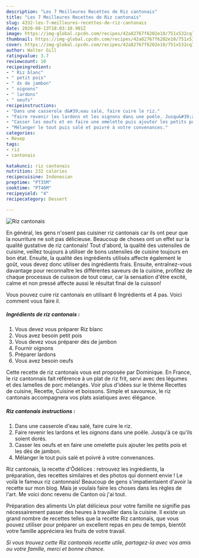 ```yaml
---
description: "Les 7 Meilleures Recettes de Riz cantonais"
title: "Les 7 Meilleures Recettes de Riz cantonais"
slug: 4332-les-7-meilleures-recettes-de-riz-cantonais
date: 2020-08-13T18:03:10.901Z
image: https://img-global.cpcdn.com/recipes/42a82767f6202e10/751x532cq70/riz-cantonais-photo-principale-de-la-recette.jpg
thumbnail: https://img-global.cpcdn.com/recipes/42a82767f6202e10/751x532cq70/riz-cantonais-photo-principale-de-la-recette.jpg
cover: https://img-global.cpcdn.com/recipes/42a82767f6202e10/751x532cq70/riz-cantonais-photo-principale-de-la-recette.jpg
author: Walter Gill
ratingvalue: 3.7
reviewcount: 10
recipeingredient:
- " Riz blanc"
- " petit pois"
- " ds de jambon"
- " oignons"
- " lardons"
- " oeufs"
recipeinstructions:
- "Dans une casserole d&#39;eau salé, faire cuire le riz."
- "Faire revenir les lardons et les oignons dans une poêle. Jusqu&#39;à ce qu&#39;ils soient dorés."
- "Casser les oeufs et en faire une omelette puis ajouter les petits pois et les dès de jambon."
- "Mélanger le tout puis salé et poivré à votre convenances."
categories:
- Resep
tags:
- riz
- cantonais

katakunci: riz cantonais 
nutrition: 232 calories
recipecuisine: Indonesian
preptime: "PT35M"
cooktime: "PT46M"
recipeyield: "4"
recipecategory: Dessert

---
```



![Riz cantonais](https://img-global.cpcdn.com/recipes/42a82767f6202e10/751x532cq70/riz-cantonais-photo-principale-de-la-recette.jpg)

En général, les gens n'osent pas cuisiner riz cantonais car ils ont peur que la nourriture ne soit pas délicieuse. Beaucoup de choses ont un effet sur la qualité gustative de riz cantonais! Tout d'abord, la qualité des ustensiles de cuisine, veillez toujours à utiliser de bons ustensiles de cuisine toujours en bon état. Ensuite, la qualité des ingrédients utilisés affecte également le goût, vous devez donc utiliser des ingrédients frais. Ensuite, entraînez-vous davantage pour reconnaître les différentes saveurs de la cuisine, profitez de chaque processus de cuisson de tout cœur, car la sensation d'être excité, calme et non pressé affecte aussi le résultat final de la cuisson!

<!--inarticleads1-->

Vous pouvez cuire riz cantonais en utilisant 6 Ingrédients et 4 pas. Voici comment vous faire il.

##### Ingrédients de riz cantonais :

1. Vous devez vous préparer  Riz blanc
1. Vous avez besoin  petit pois
1. Vous devez vous préparer  dès de jambon
1. Fournir  oignons
1. Préparer  lardons
1. Vous avez besoin  oeufs


Cette recette de riz cantonais vous est proposée par Dominique. En France, le riz cantonnais fait référence à un plat de riz frit, servi avec des légumes et des lamelles de porc mélangés. Voir plus d&#39;idées sur le thème Recettes de cuisine, Recette, Cuisine et boissons. Simple et savoureux, le riz cantonais accompagnera vos plats asiatiques avec élégance. 

<!--inarticleads2-->

##### Riz cantonais instructions :

1. Dans une casserole d&#39;eau salé, faire cuire le riz.
1. Faire revenir les lardons et les oignons dans une poêle. Jusqu&#39;à ce qu&#39;ils soient dorés.
1. Casser les oeufs et en faire une omelette puis ajouter les petits pois et les dès de jambon.
1. Mélanger le tout puis salé et poivré à votre convenances.


Riz cantonais, la recette d&#39;Ôdélices : retrouvez les ingrédients, la préparation, des recettes similaires et des photos qui donnent envie ! Le voilà le fameux riz cantonnais! Beaucoup de gens s&#39;impatientaient d&#39;avoir la recette sur mon blog. Mais je voulais faire les choses dans les règles de l&#39;art. Me voici donc revenu de Canton où j&#39;ai tout. 

<!--inarticleads1-->

<p>
Préparation des aliments Un plat délicieux pour votre famille ne signifie pas nécessairement passer des heures à travailler dans la cuisine. Il existe un grand nombre de recettes telles que la recette Riz cantonais, que vous pouvez utiliser pour préparer un excellent repas en peu de temps, bientôt votre famille appréciera les fruits de votre travail.
</p>

<p>
<i>Si vous trouvez cette Riz cantonais recette utile, partagez-la avec vos amis ou votre famille, merci et bonne chance.</i>
</p>
